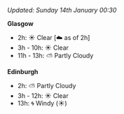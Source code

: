 *Updated: Sunday 14th January 00:30*

**Glasgow**

* 2h: :sunny: Clear [:cloud: as of 2h]
* 3h - 10h: :sunny: Clear
* 11h - 13h: :partly_sunny: Partly Cloudy

**Edinburgh**

* 2h: :partly_sunny: Partly Cloudy
* 3h - 12h: :sunny: Clear
* 13h: :cyclone: Windy (:sunny:)
